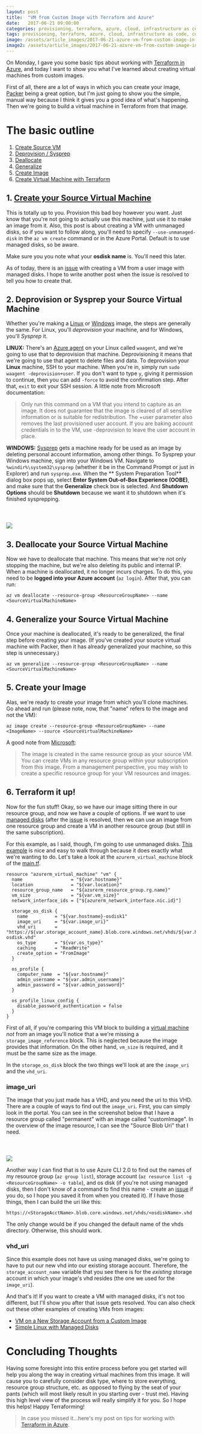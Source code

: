 ```yaml
---
layout: post
title:  "VM from Custom Image with Terraform and Azure"
date:   2017-06-21 09:00:00
categories: provisioning, terraform, azure, cloud, infrastructure as code, custom image, golden image
tags: provisioning, terraform, azure, cloud, infrastructure as code, custom image, golden image
image: /assets/article_images/2017-06-21-azure-vm-from-custom-image-in-terraform/azure-vm-from-custom-image-in-terraform.jpg
image2: /assets/article_images/2017-06-21-azure-vm-from-custom-image-in-terraform/azure-vm-from-custom-image-in-terraform-mobile.jpg
---
```

On Monday, I gave you some basic tips about working with [Terraform in Azure](http://www.anniehedgie.com/terraform-and-azure), and today I want to show you what I've learned about creating virtual machines from custom images. 

First of all, there are a lot of ways in which you can create your image, [Packer](https://docs.microsoft.com/en-us/azure/virtual-machines/linux/build-image-with-packer) being a great option, but I'm just going to show you the simple, manual way because I think it gives you a good idea of what's happening. Then we're going to build a virtual machine in Terraform from that image.

# The basic outline
1. [Create Source VM](#1-create-your-source-virtual-machine)
2. [Deprovision / Sysprep](#2-deprovision-or-sysprep-your-source-virtual-machine)
3. [Deallocate](#3-deallocate-your-source-virtual-machine)
4. [Generalize](#4-generalize-your-source-virtual-machine)
5. [Create Image](#5-create-your-image)
6. [Create Virtual Machine with Terraform](#6-terraform-it-up)

## 1. [Create your Source Virtual Machine](https://docs.microsoft.com/en-us/cli/azure/vm#create)
This is totally up to you. Provision this bad boy however you want. Just know that you're not going to actually use this machine, just use it to make an image from it. Also, this post is about creating a VM with unmanaged disks, so if you want to follow along, you'll need to specify `--use-unmanaged-disk` in the `az vm create` command or in the Azure Portal. Default is to use managed disks, so be aware.

Make sure you you note what your **osdisk name** is. You'll need this later.

As of today, there is an [issue](https://github.com/hashicorp/terraform/issues/13932) with creating a VM from a user image with managed disks. I hope to write another post when the issue is resolved to tell you how to create that. 

## 2. Deprovision or Sysprep your Source Virtual Machine
Whether you're making a [Linux](https://docs.microsoft.com/en-us/azure/virtual-machines/linux/capture-image) or [Windows](https://docs.microsoft.com/en-us/azure/virtual-machines/windows/capture-image) image, the steps are generally the same. For Linux, you'll *deprovision* your machine, and for Windows, you'll *Sysprep* it. 

**LINUX:** There's an [Azure agent](https://docs.microsoft.com/en-us/azure/virtual-machines/windows/agent-user-guide) on your Linux called `waagent`, and we're going to use that to deprovision that machine. Deprovisioning it means that we're going to use that agent to delete files and data. To deprovision your **Linux** machine, SSH to your machine. When you're in, simply run `sudo waagent -deprovision+user`. If you don't want to type `y`, giving it permission to continue, then you can add `-force` to avoid the confirmation step. After that, `exit` to exit your SSH session. A little note from Microsoft documentation:

> Only run this command on a VM that you intend to capture as an image. It does not guarantee that the image is cleared of all sensitive information or is suitable for redistribution. The +user parameter also removes the last provisioned user account. If you are baking account credentials in to the VM, use -deprovision to leave the user account in place.

**WINDOWS:** [Sysprep](https://technet.microsoft.com/library/bb457073.aspx) gets a machine ready for be used as an image by deleting personal account information, among other things. To Sysprep your Windows machine, sign into your Windows VM. Navigate to `%windir%\system32\sysprep` (whether it be in the Command Prompt or just in Explorer) and run `sysprep.exe`. When the ** System Preparation Tool** dialog box pops up, select **Enter System Out-of-Box Experience (OOBE)**, and make sure that the **Generalize** check box is selected. And **Shutdown Options** should be **Shutdown** because we want it to shutdown when it's finished sysprepping.

<img src='/assets/article_images/2017-06-21-azure-vm-from-custom-image-in-terraform/sysprepgeneral.png' style='display: block; margin-left: auto; margin-right: auto; padding-top: 40px' />

## 3. Deallocate your Source Virtual Machine
Now we have to deallocate that machine. This means that we're not only stopping the machine, but we're also deleting its public and internal IP. When a machine is deallocated, it no longer incurs charges. To do this, you need to be **logged into your Azure account** (`az login`). After that, you can run:

```
az vm deallocate --resource-group <ResourceGroupName> --name <SourceVirtualMachineName>
```

## 4. Generalize your Source Virtual Machine
Once your machine is deallocated, it's ready to be generalized, the final step before creating your image. (If you've created your source virtual machine with Packer, then it has already generalized your machine, so this step is unnecessary.)

```
az vm generalize --resource-group <ResourceGroupName> --name <SourceVirtualMachineName>
```
## 5. Create your Image
Alas, we're ready to create your image from which you'll clone machines. Go ahead and run (please note, now, that "name" refers to the image and not the VM):

```
az image create --resource-group <ResourceGroupName> --name <ImageName> --source <SourceVirtualMachineName>
```

A good note from [Microsoft](https://docs.microsoft.com/en-us/azure/virtual-machines/linux/capture-image):

> The image is created in the same resource group as your source VM. You can create VMs in any resource group within your subscription from this image. From a management perspective, you may wish to create a specific resource group for your VM resources and images.

## 6. Terraform it up!
Now for the fun stuff! Okay, so we have our image sitting there in our resource group, and now we have a couple of options. If we want to use [managed disks](https://azure.microsoft.com/en-us/services/managed-disks/?v=17.23h) (after the [issue](https://github.com/hashicorp/terraform/issues/13932) is resolved, then we can use an image from one resource group and create a VM in another resource group (but still in the same subscription). 

For this example, as I said, though, I'm going to use unmanaged disks. [This example](https://github.com/hashicorp/terraform/tree/master/examples/azure-vm-from-user-image) is nice and easy to walk through because it does exactly what we're wanting to do. Let's take a look at the `azurerm_virtual_machine` block of the [main.tf](https://github.com/hashicorp/terraform/blob/master/examples/azure-vm-from-user-image/main.tf#L48).

```t
resource "azurerm_virtual_machine" "vm" {
  name                  = "${var.hostname}"
  location              = "${var.location}"
  resource_group_name   = "${azurerm_resource_group.rg.name}"
  vm_size               = "${var.vm_size}"
  network_interface_ids = ["${azurerm_network_interface.nic.id}"]

  storage_os_disk {
    name          = "${var.hostname}-osdisk1"
    image_uri     = "${var.image_uri}"
    vhd_uri       = "https://${var.storage_account_name}.blob.core.windows.net/vhds/${var.hostname}-osdisk.vhd"
    os_type       = "${var.os_type}"
    caching       = "ReadWrite"
    create_option = "FromImage"
  }

  os_profile {
    computer_name  = "${var.hostname}"
    admin_username = "${var.admin_username}"
    admin_password = "${var.admin_password}"
  }

  os_profile_linux_config {
    disable_password_authentication = false
  }
}
```

First of all, if you're comparing this VM block to building a [virtual machine](https://www.terraform.io/docs/providers/azurerm/r/virtual_machine.html) *not* from an image you'll notice that a we're missing a `storage_image_reference` block. This is neglected because the image provides that information. On the other hand, `vm_size` is required, and it must be the same size as the image.

In the `storage_os_disk` block the two things we'll look at are the `image_uri` and the `vhd_uri`. 

### image_uri
The image that you just made has a VHD, and you need the uri to this VHD. There are a couple of ways to find out the `image_uri`. First, you can simply look in the portal. You can see in the screenshot below that I have a resource group called "permanent" with an image called "customImage". In the overview of the image resource, I can see the "Source Blob Uri" that I need.

<img src='/assets/article_images/2017-06-21-azure-vm-from-custom-image-in-terraform/portal.png' style='display: block; margin-left: auto; margin-right: auto; padding-top: 40px' />

Another way I can find that is to use Azure CLI 2.0 to find out the names of my resource group (`az group list`), storage account (`az resource list -g <ResourceGroupName> -o table`), and os disk (if you're not using managed disks, then I don't know of a command to find this name - create an [issue](https://github.com/anniehedgpeth/anniehedgpeth.github.io/issues) if you do, so I hope you saved it from when you created it). If I have those things, then I can build the uri like this:

```
https://<StorageAcctName>.blob.core.windows.net/vhds/<osdiskName>.vhd
```

The only change would be if you changed the default name of the vhds directory. Otherwise, this should work. 

### vhd_uri
Since this example does not have us using managed disks, we're going to have to put our new vhd into our existing storage account. Therefore, the `storage_account_name` variable that you see there is for the *existing* storage account in which your image's vhd resides (the one we used for the `image_uri`).

And that's it! If you want to create a VM with managed disks, it's not too different, but I'll show you after that issue gets resolved. You can also check out these other examples of creating VMs from images:

- [VM on a New Storage Account from a Custom Image](https://github.com/hashicorp/terraform/tree/master/examples/azure-vm-custom-image-new-storage-account)
- [Simple Linux with Managed Disks](https://github.com/hashicorp/terraform/tree/master/examples/azure-vm-simple-linux-managed-disk)

# Concluding Thoughts
Having some foresight into this entire process before you get started will help you along the way in creating virtual machines from this image. It will cause you to carefully consider disk type, where to store everything, resource group structure, etc. as opposed to flying by the seat of your pants (which will most likely result in you starting over - trust me). Having this high level view of the process will really simplify it for you. So I hope this helps! Happy Terraforming!

> In case you missed it...here's my post on tips for working with [Terraform in Azure](http://www.anniehedgie.com/terraform-and-azure).